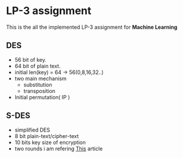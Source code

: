 # LP-3 assignment

This is the all the implemented LP-3 assignment for <b>Machine Learning</b>


DES
---
* 56 bit of key.
* 64 bit of plain text.
* initial len(key) = 64 -> 56(0,8,16,32..)
* two main mechanism
	* substitution
	* transposition
* Initial permutation( IP )

 
## S-DES
* simplified DES
* 8 bit plain-text/cipher-text
* 10 bits key size of encryption
* two rounds
i am refering <a href = "https://www.c-sharpcorner.com/article/s-des-or-simplified-data-encryption-standard/">This</a> article


	
